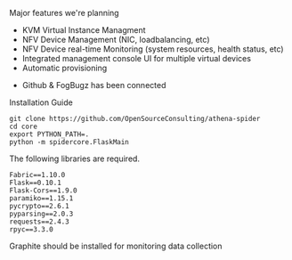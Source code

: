 Major features we're planning
- KVM Virtual Instance Managment
- NFV Device Management (NIC, loadbalancing, etc)
- NFV Device real-time Monitoring (system resources, health status, etc)
- Integrated management console UI for multiple virtual devices
- Automatic provisioning

* Github & FogBugz has been connected

Installation Guide

```
git clone https://github.com/OpenSourceConsulting/athena-spider
cd core
export PYTHON_PATH=.
python -m spidercore.FlaskMain
```

The following libraries are required.
```
Fabric==1.10.0
Flask==0.10.1
Flask-Cors==1.9.0
paramiko==1.15.1
pycrypto==2.6.1
pyparsing==2.0.3
requests==2.4.3
rpyc==3.3.0
```

Graphite should be installed for monitoring data collection

